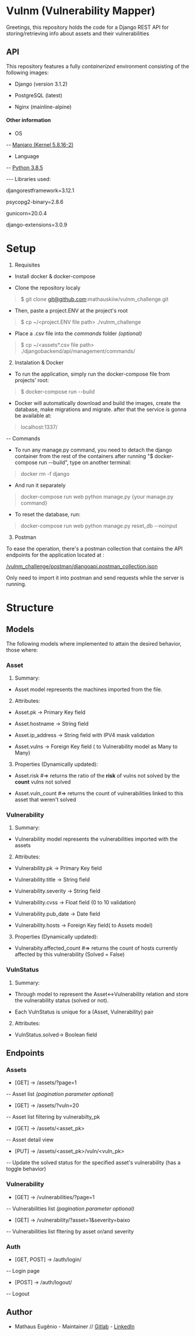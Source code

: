 
  

# Vulnm (Vulnerability Mapper)

Greetings, this repository holds the code for a Django REST API for storing/retrieving info about assets and their vulnerabilities

## API

This repository features a fully *containerized* environment consisting of the following images:

- Django (version 3.1.2)

- PostgreSQL (latest)

- Nginx (mainline-alpine)

  

#### Other information

- OS

-- [Manjaro (Kernel 5.8.16-2)](https://manjaro.org/get-manjaro/)

- Language

-- [Python 3.8.5](https://hub.docker.com/_/python/)

--- Libraries used:

djangorestframework=3.12.1

psycopg2-binary=2.8.6

gunicorn=20.0.4

django-extensions=3.0.9

  

# Setup

1. Requisites

* Install docker & docker-compose

  

* Clone the repository localy

  

> $ git clone git@github.com:mathauskiiw/vulnm_challenge.git

  

* Then, paste a project.ENV at the project's root

  

> $ cp ~/<project.ENV  file  path> ./vulnm_challenge

  

* Place a .csv file into the *commands* folder *(optional)*

  

> $ cp ~/<assets*.csv  file  path> ./djangobackend/api/management/commands/

  
  

2. Instalation & Docker

* To run the application, simply run the docker-compose file from projects' root:

  

> $ docker-compose run --build

  

* Docker will automatically download and build the images, create the database, make migrations and migrate. after that the service is gonna be available at:

  
  

> localhost:1337/

  
  

-- Commands

* To run any manage.py command, you need to detach the django container from the rest of the containers after running "$ docker-compose run --build", type on another terminal:

  

> docker rm -f django

  

* And run it separately

  

> docker-compose run web python manage.py {your  manage.py  command}

* To reset the database, run:
>docker-compose run web python manage.py reset_db --noinput

3. Postman

To ease the operation, there's a postman collection that contains the API endpoints for the application located at :

[/vulnm_challenge/postman/djangoapi.postman_collection.json](https://github.com/mathauskiiw/vulnm_challenge/blob/master/postman/djangoapi.postman_collection.json)

Only need to import it into postman and send requests while the server is running.

# Structure

  

## Models

The following models where implemented to attain the desired behavior, those where:

### Asset

1. Summary:

- Asset model represents the machines imported from the file.

2. Attributes:

- Asset.pk -> Primary Key field

- Asset.hostname -> String field

- Asset.ip_address -> String field with IPV4 mask validation

- Asset.vulns -> Foreign Key field ( to Vulnerability model as Many to Many)

3. Properties (Dynamically updated):

- Asset.risk
#=> returns the ratio of the **risk** of vulns not solved by the **count** vulns not solved

- Asset.vuln_count
#=> returns the count of vulnerabilities linked to this asset that weren't solved

  

### Vulnerability

1. Summary:

- Vulnerability model represents the vulnerabilities imported with the assets

2. Attributes:

- Vulnerability.pk -> Primary Key field

- Vulnerability.title -> String field

- Vulnerability.severity -> String field

- Vulnerability.cvss -> Float field (0 to 10 validation)

- Vulnerability.pub_date -> Date field

- Vulnerability.hosts -> Foreign Key field( to Assets model)

3. Properties (Dynamically updated):

- Vulnerabity.affected_count
	#=> returns the count of hosts currently affected by this vulnerability (Solved = False)

  

### VulnStatus

1. Summary:

- Through model to represent the Asset<->Vulnerability relation and store the vulnerability status (solved or not).

- Each VulnStatus is unique for a (Asset, Vulnerability) pair

2. Attributes:

- VulnStatus.solved-> Boolean field

  

## Endpoints

### Assets

-  [GET] -> /assets/?page=1

-- Asset list *(pagination parameter optional)*

-  [GET] -> /assets/?vuln=20

-- Asset list filtering by vulnerabilty_pk

-  [GET] -> /assets/<asset_pk>

-- Asset detail view

-  [PUT] -> /assets/<asset_pk>/vuln/<vuln_pk>

-- Update the solved status for the specified asset's vulnerability (has a toggle behavior)

  

### Vulnerability

-  [GET] -> /vulnerabilities/?page=1

-- Vulnerabilities list *(pagination parameter optional)*

-  [GET] -> /vulnerability/?asset=1&severity=baixo

-- Vulnerabilities list fltering by asset or/and severity

  

### Auth

- [GET, POST] -> /auth/login/

-- Login page

-  [POST] -> /auth/logout/

-- Logout

  

## Author

- Mathaus Eugênio - Maintainer // [Gitlab](https://gitlab.com/hideonsouls) - [LinkedIn](https://www.linkedin.com/in/mathaus-eug%C3%AAnio-01b065b7/)

